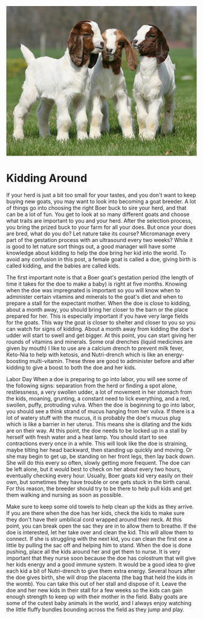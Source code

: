 ![goats](https://github.com/Ronimaloni/Assignment_1.md/blob/master/IMG_9380.jpg)

# Kidding Around

If your herd is just a bit too small for your tastes, and you don't want to keep buying new goats, you may want to look into becoming a goat breeder. A lot of things go into choosing the right Boer buck to sire your herd, and that can be a lot of fun. You get to look at so many different goats and choose what traits are important to you and your herd. After the selection process, you bring the prized buck to your farm for all your does. But once your does are bred, what do you do? Let nature take its course? Micromanage every part of the gestation process with an ultrasound every two weeks? While it is good to let nature sort things out, a good manager will have some knowledge about kidding to help the doe bring her kid into the world. To avoid any confusion in this post, a female goat is called a doe, giving birth is called kidding, and the babies are called kids.

The first important note is that a Boer goat's gestation period (the length of time it takes for the doe to make a baby) is right at five months. Knowing when the doe was impregnated is important so you will know when to administer certain vitamins and minerals to the goat's diet and when to prepare a stall for the expectant mother. When the doe is close to kidding, about a month away, you should bring her closer to the barn or the place prepared for her. This is especially important if you have very large fields for the goats. This way the goat is closer to shelter and closer to you so you can watch for signs of kidding. About a month away from kidding the doe's udder will start to swell and get bigger. At this point, you can start giving her rounds of vitamins and minerals. Some oral drenches (liquid medicines are given by mouth) I like to use are a calcium drench to prevent milk fever, Keto-Nia to help with ketosis, and Nutri-drench which is like an energy-boosting multi-vitamin. These three are good to administer before and after kidding to give a boost to both the doe and her kids.

Labor Day
When a doe is preparing to go into labor, you will see some of the following signs: separation from the herd or finding a spot alone, restlessness, a very swollen udder, a lot of movement in her stomach from the kids, moaning, grunting, a constant need to lick everything, and a red, swollen, puffy, protruding vulva. When the doe is beginning to go into labor, you should see a think strand of mucus hanging from her vulva. If there is a lot of watery stuff with the mucus, it is probably the doe's mucus plug which is like a barrier in her uterus. This means she is dilating and the kids are on their way. At this point, the doe needs to be locked up in a stall by herself with fresh water and a heat lamp. You should start to see contractions every once in a while. This will look like the doe is straining, maybe tilting her head backward, then standing up quickly and moving. Or she may begin to get up, be standing on her front legs, then lay back down. She will do this every so often, slowly getting more frequent. The doe can be left alone, but it would best to check on her about every two hours, eventually checking every hour. Usually, Boer goats kid very easily on their own, but sometimes they have trouble or one gets stuck in the birth canal. For this reason, the breeder should try to be there to help pull kids and get them walking and nursing as soon as possible.



Make sure to keep some old towels to help clean up the kids as they arrive. If you are there when the doe has her kids, check the kids to make sure they don't have their umbilical cord wrapped around their neck. At this point, you can break open the sac they are in to allow them to breathe. If the doe is interested, let her take over and clean the kid. This will allow them to connect. If she is struggling with the next kid, you can clean the first one a little by pulling the sac off and helping him to stand. When the doe is done pushing, place all the kids around her and get them to nurse. It is very important that they nurse soon because the doe has colostrum that will give her kids energy and a good immune system. It would be a good idea to give each kid a bit of Nutri-drench to give them extra energy. Several hours after the doe gives birth, she will drop the placenta (the bag that held the kids in the womb). You can take this out of her stall and dispose of it. Leave the doe and her new kids in their stall for a few weeks so the kids can gain enough strength to keep up with their mother in the field. Baby goats are some of the cutest baby animals in the world, and I always enjoy watching the little fluffy bundles bounding across the field as they jump and play. 
